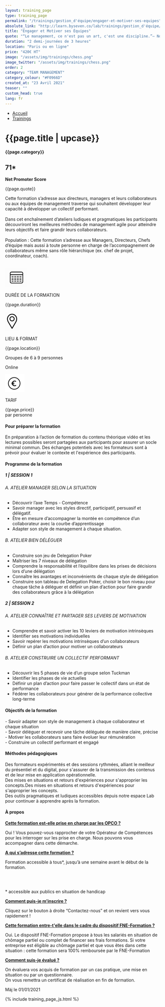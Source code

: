 ```yaml
---
layout: training_page
type: training_page
permalink: "/trainings/gestion_d'équipe/engager-et-motiver-ses-equipes"
absolute_link: "http://learn.byseven.co/lab/trainings/gestion_d'équipe/engager-et-motiver-ses-equipes"
title: "Engager et Motiver ses Équipes"
quote: "“Le management, ce n'est pas un art, c'est une discipline.”– Noel Goutard"
duration: "2 demi-journées de 3 heures"
location: "Paris ou en ligne"
price: "420€ HT"
image: "/assets/img/trainings/chess.png"
image_twitter: "/assets/img/trainings/chess.png"
order: 2
category: "TEAM MANAGEMENT"
category_colour: "#F0966D"
created_at: "23 Avril 2021"
teaser: ""
custom_head: true
lang: fr
---
```


<div class="trainings-breadcrumb">
  <nav aria-label="Breadcrumb" class="breadcrumb">
    <ul>
        <li><a href="/">Accueil</a></li>
        <li><a href="/trainings">Trainings</a></li>
    </ul>
  </nav>
</div>
<div class="training-page-main">
  <div class="training-page-main-banner">
    <div class="training-page-main-banner-left">
      <div>
        <h1 class="training-page-main-banner-left-title">{{page.title | upcase}}</h1>
        <div class='category-score'><h4 class="training-page-main-banner-left-category" style="background: {{page.category_colour}};">{{page.category}}</h4>
          <div class='net-promote-score'><h2>71<span>&#42;</span></h2>
          <p><strong>Net Promoter Score</strong></p>
          </div>
        </div>
        <p class="training-page-main-banner-left-quote">{{page.quote}}</p>
      </div>
      <p class="training-page-main-banner-left-description">Cette formation s’adresse aux directeurs, managers et leurs collaborateurs ou aux équipes de management traverse qui souhaitent développer leur capacité à développer un collectif performant.<br><br>
      Dans cet enchaînement d’ateliers ludiques et pragmatiques les participants découvriront les meilleures méthodes de management agile pour atteindre leurs objectifs et faire grandir leurs collaborateurs.<br><br><span>Population :</span> Cette formation s’adresse aux Managers, Directeurs, Chefs d’équipe mais aussi à toute personne en charge de l’accompagnement de collaborateurs même sans rôle hiérarchique (ex. chef de projet, coordinateur, coach).
      </p>
    </div>
    <div class="training-page-main-banner-right">
      <img src="{{page.image}}" alt="">
    </div>
  </div>
</div>
<div class="training-page-infos" style="background: {{page.category_colour}};">
  <div class="training-pages-infos-date">
    <img src="/assets/img/PICTO_DATE.png" alt="" class='training-page-picto'>
    <div class="traning-pages-info-text">
        <p>DURÉE DE LA FORMATION</p>
        <p>{{page.duration}}</p>
    </div>
  </div>
  <div class="training-pages-infos-place">
    <img src="/assets/img/PICTO_LIEU.png" alt="" class='training-page-picto'>
    <div class="traning-pages-info-text">
        <p>LIEU & FORMAT</p>
        <p>{{page.location}}</p>
        <p>Groupes de 6 à 9 personnes</p>
        <p>Online</p>
    </div>
  </div>
  <div class="training-pages-infos-price">
    <img src="/assets/img/PICTO_TARIFS.png" alt="" class='training-page-picto'>
    <div class="traning-pages-info-text">
        <p class="align">TARIF</p>
        <p>{{page.price}} <br>par personne</p>
    </div>
  </div>
</div>
<div class="training-page-main-description">
  <div class="training-page-main-description-left" >
    <h4 style="text-decoration-color: {{page.category_colour}};">Pour préparer la formation</h4>
    <p>En préparation à l’action de formation du contenu théorique vidéo et les lectures possibles seront partagées aux participants pour assurer un socle minimal commun. Des échanges potentiels avec les formateurs sont à prévoir pour évaluer le contexte et l'expérience des participants.</p>
    <h4 style="text-decoration-color: {{page.category_colour}};">Programme de la formation</h4>
    <h5 style="color: {{page.category_colour}};">1 | SESSION 1</h5>
    <h6>A. ATELIER MANAGER SELON LA SITUATION</h6>
    <ul>
      <li>Découvrir l’axe Temps - Compétence</li>
      <li>Savoir manager avec les styles directif, participatif, persuasif et délégatif.</li>
      <li>Être en mesure d’accompagner la montée en compétence d’un collaborateur avec la courbe d’apprentissage</li>
      <li>Adapter son style de management à chaque situation.</li>
    </ul>
    <h6>B. ATELIER BIEN DÉLÉGUER</h6>
    <ul>
      <li>Construire son jeu de Delegation Poker</li>
      <li>Maîtriser les 7 niveaux de délégation</li>
      <li>Comprendre la responsabilité et l’équilibre dans les prises de décisions lors d’une délégation</li>
      <li>Connaître les avantages et inconvénients de chaque style de délégation</li>
      <li>Construire son tableau de Delegation Poker, choisir le bon niveau pour chaque tâche à déléguer et définir un plan d’action pour faire grandir des collaborateurs grâce à la délégation</li>
    </ul>
    <h5 style="color: {{page.category_colour}};">2 | SESSION 2</h5>
    <h6>A. ATELIER CONNAÎTRE ET PARTAGER SES LEVIERS DE MOTIVATION</h6>
    <ul>
      <li>Comprendre et savoir activer les 10 leviers de motivation intrinsèques</li>
      <li>Identifier ses motivations individuelles</li>
      <li>Savoir repérer les motivations intrinsèques d’un collaborateurs</li>
      <li>Définir un plan d’action pour motiver un collaborateurs</li>
    </ul>
    <h6>B. ATELIER CONSTRUIRE UN COLLECTIF PERFORMANT</h6>
    <ul>
      <li>Découvrir les 5 phases de vie d’un groupe selon Tuckman</li>
      <li>Identifier les phases de vie actuelles</li>
      <li>Définir un plan d’action pour faire passer le collectif dans un état de performance</li>
      <li>Fédérer les collaborateurs pour générer de la performance collective long-terme</li>
    </ul>
  </div>
  <div class="training-page-main-description-right">
    <div>
      <h4 style="text-decoration-color: {{page.category_colour}};">Objectifs de la formation</h4>
      <p>
        - Savoir adapter son style de management à chaque collaborateur et chaque situation<br>
        - Savoir déléguer et recevoir une tâche déléguée de manière claire, précise<br>
        - Motiver les collaborateurs sans faire évoluer leur rémunération<br>
        - Construire un collectif performant et engagé
      </p>
      <h4 style="text-decoration-color: {{page.category_colour}};">Méthodes pédagogiques</h4>
      <p>
        Des formateurs expérimentés et des sessions rythmées, alliant le meilleur du présentiel et du digital, pour s'assurer de la transmission des contenus et de leur mise en application opérationnelle. <br>
        Des mises en situations et retours d'expériences pour s'approprier les concepts.Des mises en situations et retours d'expériences pour s'approprier les concepts. <br>
        Des outils pragmatiques et ludiques accessibles depuis notre espace Lab pour continuer à apprendre après la formation.
      </p>
      <h4 style="text-decoration-color: {{page.category_colour}};">À propos</h4>
      <div class="training-page-faq-element">
        <a class='training-page-faq-question-link' data-toggle="collapse" href="#collapse1" role="button" aria-expanded="false" aria-controls="collapse1" style="color: {{page.category_colour}};">
          <div class="training-page-faq-question flex-row-between-centered">
            <p><strong>Cette formation est-elle prise en charge par les OPCO ?</strong></p>
            <i class="fas fa-angle-down fa-2x"></i>
            <i class="fas fa-angle-up fa-2x hidden"></i>
          </div>
        </a>
        <div class="training-page-faq-answer collapse" id="collapse1">
          <p>Oui ! Vous pouvez-vous rapprocher de votre Opérateur de Compétences pour les interroger sur les prise en charge. Nous pouvons vous accompagner dans cette démarche.</p>
        </div>
      </div>
      <div class="training-page-faq-element">
        <a class='training-page-faq-question-link' data-toggle="collapse" href="#collapse2" role="button" aria-expanded="false" aria-controls="collapse2" style="color: {{page.category_colour}};">
          <div class="training-page-faq-question flex-row-between-centered">
            <p><strong>A qui s’adresse cette formation ?</strong></p>
            <i class="fas fa-angle-down fa-2x"></i>
            <i class="fas fa-angle-up fa-2x hidden"></i>
          </div>
        </a>
        <div class="training-page-faq-answer collapse" id="collapse2">
          <p>Formation accessible à tous*, jusqu’à une semaine avant le début de la formation.</p><br><br>
          <p> * accessible aux publics en situation de handicap</p>
        </div>
      </div>
      <div class="training-page-faq-element">
        <a class='training-page-faq-question-link' data-toggle="collapse" href="#collapse3" role="button" aria-expanded="false" aria-controls="collapse3" style="color: {{page.category_colour}};">
          <div class="training-page-faq-question flex-row-between-centered">
            <p><strong>Comment puis-je m’inscrire ?</strong></p>
            <i class="fas fa-angle-down fa-2x"></i>
            <i class="fas fa-angle-up fa-2x hidden"></i>
          </div>
        </a>
        <div class="training-page-faq-answer collapse" id="collapse3">
          <p>Cliquez sur le bouton à droite “Contactez-nous” et on revient vers vous rapidement !</p>
        </div>
      </div>
      <div class="training-page-faq-element">
        <a class='training-page-faq-question-link' data-toggle="collapse" href="#collapse4" role="button" aria-expanded="false" aria-controls="collapse4" style="color: {{page.category_colour}};">
          <div class="training-page-faq-question flex-row-between-centered">
            <p><strong>Cette formation entre-t'elle dans le cadre du dispositif FNE-Formation ?</strong></p>
            <i class="fas fa-angle-down fa-2x"></i>
            <i class="fas fa-angle-up fa-2x hidden"></i>
          </div>
        </a>
        <div class="training-page-faq-answer collapse" id="collapse4">
          <p>Oui. Le dispositif FNE-Formation propose à tous les salariés en situation de chômage partiel ou complet de financer ses frais formations. Si votre entreprise est éligible au chômage partiel et que vous êtes dans cette situation : cette formation sera 100% remboursée par le FNE-Formation</p>
        </div>
      </div>
      <div class="training-page-faq-element">
        <a class='training-page-faq-question-link' data-toggle="collapse" href="#collapse5" role="button" aria-expanded="false" aria-controls="collapse4" style="color: {{page.category_colour}};">
          <div class="training-page-faq-question flex-row-between-centered">
            <p><strong>Comment suis-je évalué ?</strong></p>
            <i class="fas fa-angle-down fa-2x"></i>
            <i class="fas fa-angle-up fa-2x hidden"></i>
          </div>
        </a>
        <div class="training-page-faq-answer collapse" id="collapse5">
          <p>On évaluera vos acquis de formation par un cas pratique, une mise en situation ou par un questionnaire.<br>
          On vous remettra un certificat de réalisation en fin de formation.</p>
        </div>
      </div>
      <div class="training-additional-info">
        <p>Màj le 01/01/2021</p>
      </div>
    </div>
  </div>
</div>

{% include training_page_js.html %}
